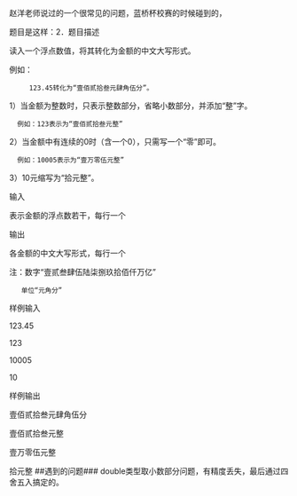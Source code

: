赵洋老师说过的一个很常见的问题，蓝桥杯校赛的时候碰到的，

题目是这样：2．题目描述

读入一个浮点数值，将其转化为金额的中文大写形式。

例如：

         123.45转化为“壹佰贰拾叁元肆角伍分”。

1）当金额为整数时，只表示整数部分，省略小数部分，并添加“整”字。

      例如：123表示为“壹佰贰拾叁元整”

2）当金额中有连续的0时（含一个0），只需写一个“零”即可。

      例如：10005表示为“壹万零伍元整”


3）10元缩写为“拾元整”。

输入

表示金额的浮点数若干，每行一个

输出

各金额的中文大写形式，每行一个

注：数字“壹贰叁肆伍陆柒捌玖拾佰仟万亿”

       单位“元角分”

样例输入

123.45

123

10005

10

样例输出

壹佰贰拾叁元肆角伍分

壹佰贰拾叁元整

壹万零伍元整

拾元整
##遇到的问题###
double类型取小数部分问题，有精度丢失，最后通过四舍五入搞定的。

